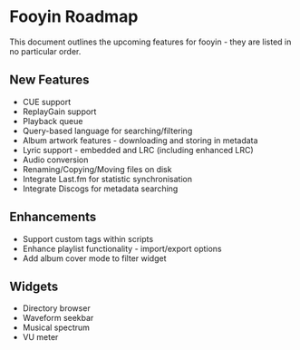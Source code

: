 # Fooyin Roadmap

This document outlines the upcoming features for fooyin - they are listed in no particular order.

## New Features

* CUE support
* ReplayGain support
* Playback queue
* Query-based language for searching/filtering
* Album artwork features - downloading and storing in metadata
* Lyric support - embedded and LRC (including enhanced LRC)
* Audio conversion
* Renaming/Copying/Moving files on disk
* Integrate Last.fm for statistic synchronisation
* Integrate Discogs for metadata searching

## Enhancements
* Support custom tags within scripts
* Enhance playlist functionality - import/export options
* Add album cover mode to filter widget

## Widgets

* Directory browser
* Waveform seekbar
* Musical spectrum
* VU meter